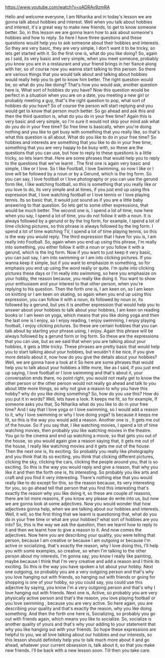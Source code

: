 https://www.youtube.com/watch?v=oADRAv9zmRA


Hello and welcome everyone, I am Niharika and in today's lesson we are gonna talk about
hobbies and interest. Well when you talk about hobbies and interest, it's a great way to
make new friends, to get to know someone better.
So, in this lesson we are gonna learn how to ask about someone's hobbies and how to
reply. So here I have three questions and these questions would help you to ask someone
about their hobbies and interests. So they are very basic, they are very simple, I don't
want it to be tricky, so lets get started with it. So the first one is, what do you
like doing? So, again as I said, its very basic and very simple, when you meet someone,
probably you know you are in a restaurant and your friend brings in her fiancé along
with her, so of course now you wanna start talking to this person. So there are various
things that you would talk about and talking about hobbies would really help you to get
to know him better. The right question would be, so what do you like doing? That's how
you would ask, another question here is, What sort of hobbies do you have? Now this question
would be perfect in a situation when you are on a date, you meeting a new girl or probably
meeting a guy, that"s the right question to pop, what sort of hobbies do you have? So
of course the person will start replying and you would get to know that person much better.
So go ahead and ask this and then the third question is, what do you do in your free time?
Again this is very basic and very simple, so I'm sure it would not skip your mind ask
what do you do in your free time? So free time is basically, when you're doing nothing
and you like to get busy with something that you really like, so that's what this question
is all about. What do you like to do in your free time? So hobbies and interests are something
that you like to do in your free time, something that you are very happy to be busy with, so
these are the questions that you can use, but how to reply to these questions is a little
tricky, so lets learn that. Here are some phrases that would help you to reply to the
questions that we've learnt . The first one is again very basic and simple, I like or
I love. So I like Football, I love Swimming, so now I like or I love will be followed by
a noun or by a Gerund, which is the Ing form. So you can say, I love football or I love
photography or you can use the gerund form like, I like watching football, so this is
something that you really like or you love to do, its very simple and at times, if you
just end up using this expression that, I love watching football or I love tennis or
I love playing tennis. Its so basic that, it would just sound as if you are a little
baby answering to that question. So lets get to some other expressions, that would be much
better. The second one is, I spend a lot of time, now here when you say, I spend a lot
of time, you do not follow it with a noun. It is always followed by a gerund or by the
Ing form, for example, I spend a lot of time clicking pictures, so this phrase is always
followed by the Ing form. I spend a lot of time watching TV, I spend a lot of time playing
tennis, so this is the way you would reply. The third expression that I have for you is,
I am really into Football. So, again when you end up using this phrase, I'm really into
something, you either follow it with a noun or you follow it with a gerund, which is the
Ing form. Now if you want to just keep it very basic, you can just say, I am into swimming
or I am into clicking pictures. If you wanna keep it simple, but if you want to emphasize
in something, so for emphasis you end up using the word really or quite. I'm quite into clicking
pictures these days or I'm really into swimming, so here you emphasize on your hobby, the reason
because, you really like doing it. You want to show your enthusiasm and your interest
to that other person, when you're replying to his question. Then the forth one is, I
am keen on, so I am keen on knitting or I am keen on skating, so again when you end
up using this expression, you can follow it with a noun, its followed by noun or, its
followed by a gerund, but yes it is another expression that would help you to answer about
your hobbies to talk about your hobbies, I am keen on reading books or I am keen on yoga,
which means that you like doing yoga and then the last one is I enjoy, so I enjoy reading,
I enjoy swimming, I enjoy playing football, I enjoy clicking pictures. So these are certain
hobbies that you can talk about by starting your phrase using, I enjoy. Again this phrase
will be always followed by a gerund form or Ing form. So these are the expressions that
you can use, but as we said that when you are talking about your hobbies, it gets a
little tricky. These phrases are pretty basic that would help you to start talking about
your hobbies, but wouldn't it be nice, if you give more details about it, now how do
you give the details about your hobbies? Well, we are gonna have a look at it
So here are some phrases that would help you to talk about your hobbies a little more,
like as I said, if you just end up saying, I love football or I love swimming and that's
about it, your conversation ends there, no point right, you would not really get to know
the other person or the other person would not really go ahead and talk to you about
little more things, so why not give a reason to why you have this hobby? why do you like
doing something? So, how do you use this? How do you put it in words? Well, lets have
a look. It keeps me fit, so for example, If someone asks you that, So Niharika what do
you like to do in your free time? And I say that I love yoga or I love swimming, so I
would add a reason to it, why I love swimming or why I love doing yoga? Is because it keeps
me fit, so this is the way you would add a reason. Another one is , It gets me out of
the house. So if you say that, I like watching movies, I spend a lot of time watching movies,
then probably you like watching movies in the theatre. You go to the cinema and end
up watching a movie, so that gets you out of the house, so you would again give a reason
saying that, it gets me out of the house, I really like watching movies and it gets
me out of the house. Then the next one is, Its exciting. So probably you really like
photography and you think that its so exciting, you think that clicking different pictures,
clicking the sky, clicking the cars, clicking the people around you, that is so exciting.
So this is the way you would reply and give a reason, that why you like it and then the
forth one is, Its interesting. So probably you like arts and craft and you find it very
interesting. There's nothing else that you would really like to do except for this, so
the reason because, its very interesting for you, so go ahead tell that person that you
find this interesting that's exactly the reason why you like doing it, so these are couple
of reasons, there are lot more reasons, if you know any please do write into us, but
now we are gonna look at some adjectives. Now you would wonder that how adjectives gonna
help, when we are talking about our hobbies and interests. Well, it will, so the first
thing that we learnt is questioning that, what do you do in your free time or what are
your hobbies? what sort of hobbies are you into? So, this is the way we ask the question,
then we learnt how to reply to it and then we learnt how to give a reason to it. And
now comes the adjectives. Now here you are describing your quality, you were telling
that person, because I am creative or because I am outgoing or because I'm active or socializing,
that's exactly the reason, why I love doing this, I'll help you with some examples, so
creative, so when I'm talking to the other person about my interests, I'm gonna say,
you know I really like painting, maybe because I think that I'm very creative and add a reason
and I think its exciting. So this is the way you have spoken a lot about your hobby. Next
one outgoing, so probably you are a very outgoing person and that's why you love hanging out
with friends, so hanging out with friends or going for shopping is one of your hobby,
so you could say, you could use this adjective by saying, you know I'm a very outgoing person
and that's why I love hanging out with friends. Next one is, Active, so probably you are very
physically active person and that's the reason, you love playing football or you love swimming
, because you are very active. So here again, you are describing your quality and that's
exactly the reason, why you like doing something. And then the forth one here is, Socializing,
so probably you go out with friends again, which means you like to socialize. So, socialize
is another quality of yours and that's why your adding to your statement that why you
like hanging out with your friends. So hope these expressions are helpful to you, we all
love talking about our hobbies and our interests, so this lesson should definitely help you
to talk much more about it and go ahead, whatever your current obsession is, talk about it,
so that you make new friends. I'll be back with a new lesson soon. Till then you take care.